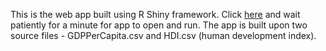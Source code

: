 This is the web app built using R Shiny framework. Click [here](https://ukatyal4.shinyapps.io/FirstShiny/) and wait patiently for a minute for app to open and run. The app is built upon two source files - GDPPerCapita.csv and HDI.csv (human development index).
